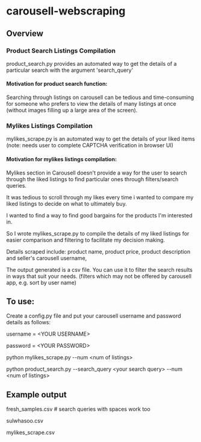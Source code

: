 # carousell-webscraping

## Overview
### Product Search Listings Compilation
product_search.py provides an automated way to get the details of a particular search with the argument 'search_query'
#### Motivation for product search function: 
Searching through listings on carousell can be tedious and time-consuming for someone who prefers to view the details of many listings at once (without images filling up a large area of the screen). 

### Mylikes Listings Compilation
mylikes_scrape.py is an automated way to get the details of your liked items  (note: needs user to complete CAPTCHA verification in browser UI)
#### Motivation for mylikes listings compilation:
Mylikes section in Carousell doesn't provide a way for the user to search through the liked listings to find particular ones through filters/search queries. 

It was tedious to scroll through my likes every time i wanted to compare my liked listings to decide on what to ultimately buy. 

I wanted to find a way to find good bargains for the products I'm interested in.

So I wrote mylikes_scrape.py to compile the details of my liked listings for easier comparison and filtering to facilitate my decision making.

Details scraped include: product name, product price, product description and seller's carousell username, 

The output generated is a csv file. You can use it to filter the search results in ways that suit your needs. (filters which may not be offered by carousell app, e.g. sort by user name)

## To use:
Create a config.py file and put your carousell username and password details as follows:

username = \<YOUR USERNAME\>

password = \<YOUR PASSWORD\>

python mylikes_scrape.py --num \<num of listings\>

python product_search.py --search_query \<your search query\> --num \<num of listings\>

## Example output
fresh_samples.csv # search queries with spaces work too

sulwhasoo.csv

mylikes_scrape.csv
